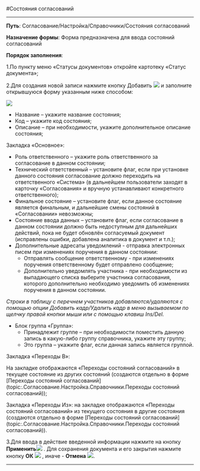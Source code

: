 ﻿#Состояния согласований

----------
**Путь**: Согласование/Настройка/Справочники/Состояния согласований

**Назначение формы**: Форма предназначена для ввода состояний согласований

**Порядок заполнения**:

1.По пункту меню «Статусы документов» откройте картотеку «Статус документа»;

2.Для создания новой записи нажмите кнопку  Добавить ![](topic:.AddFiles.Btn_Add.png) и заполните открывшуюся форму указанным ниже способом:

![](topic:.AddFiles.Screenshot_2152.jpg)

* Название – укажите название состояния;
* Код – укажите код состояния;
* Описание – при необходимости, укажите дополнительное описание состояния;

Закладка «Основное»:

* Роль ответственного – укажите роль ответственного за согласование в данном состоянии;
* Технический ответственный – установите флаг, если при установке данного состояния согласование должно переходить на ответственного «Система» (в дальнейшем пользователи заходят в карточку «Согласования» и вручную устанавливают конкретного ответственного);
* Финальное состояние – установите флаг, если данное состояние является финальным, и дальнейшие смены состояний в «Согласовании» невозможны;
* Состояние ввода данных – установите флаг, если согласование в данном состоянии должно быть недоступным для дальнейших действий, пока не будет обновлён согласуемый документ (исправлены ошибки, добавлена аналитика в документ и т.п.);
* Дополнительные адресаты уведомлений - отправка электронных писем при изменениях поручения в данном состоянии:
    * Отправлять сообщение ответственному - при изменениях поручения ответственному будет отправлено сообщение;
    * Дополнительно уведомлять участника - при необходимости  из выпадающего списка выберите участника согласования, которого  дополнительно необходимо уведомить об изменениях поручения в данном состоянии.

*Строки в таблицу с перечнем  участников добавляются/удаляются с помощью опции Добавить кадр/Удалить кадр в меню вызываемом по щелчку правой кнопки мыши или с помощью клавиш Ins/Del.*

* Блок группа «Группа»:
    * Принадлежит группе – при необходимости поместить данную запись в какую-либо группу справочника, укажите эту группу; 
    * Это группа – укажите флаг, если данная запись является группой.

Закладка «Переходы В»: 

На закладке отображаются «Переходы состояний согласований» в текущее состояние из других состояний (создаются отдельно в форме [Переходы состояний согласований](topic:.Согласование.Настройка.Справочники.Переходы состояний согласований));

Закладка «Переходы Из»: на закладке отображаются «Переходы состояний согласований» из текущего состояния в другие состояния (создаются отдельно в форме [Переходы состояний согласований](topic:.Согласование.Настройка.Справочники.Переходы состояний согласований)).

3.Для ввода в действие введенной информации нажмите на кнопку **Применить**![](topic:.AddFiles.Btn_OK.png) .
Для сохранения документа и его закрытия нажмите кнопку **ОК**
 ![](topic:.AddFiles.Btn_Post.png) , иначе  -  **Отмена** ![](topic:.AddFiles.BtnCloseCancel.png).


----------


